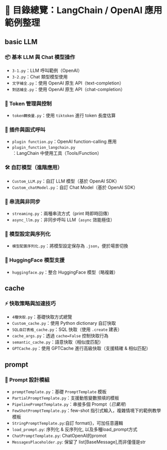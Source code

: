 # 📘 目錄總覽：LangChain / OpenAI 應用範例整理

## basic LLM
### 📦 基本 LLM 與 Chat 模型操作
- `3-1.py`：LLM 呼叫範例（OpenAI）
- `3-2.py`：Chat 類型模型使用
- `文字補全.py`：使用 OpenAI 原生 API（text-completion）
- `對話補全.py`：使用 OpenAI 原生 API（chat-completion）

### 🧠 Token 管理與控制
- `token轉換量.py`：使用 `tiktoken` 進行 token 長度估算

### 🔌 插件與函式呼叫
- `plugin function.py`：OpenAI function-calling 應用
- `plugin_function_langchain.py`：LangChain 中使用工具（Tools/Function）

### 🛠 自訂模型（進階應用）
- `Custom_LLM.py`：自訂 LLM 模型（基於 OpenAI SDK）
- `Custom_chatModel.py`：自訂 Chat Model（基於 OpenAI SDK）

### 🌊 串流與非同步
- `streaming.py`：兩種串流方式（print 時即時回傳）
- `async_llm.py`：非同步呼叫 LLM（`async` 效能極佳）

### 🔧 模型設定與序列化
- `模型配置序列化.py`：將模型設定保存為 `.json`，便於場景切換

### 🤗 HuggingFace 模型支援
- `huggingface.py`：整合 HuggingFace 模型（略複雜）

## cache
### ⚡ 快取策略與加速技巧
- `4種快取.py`：基礎快取方式總覽
- `Custom_cache.py`：使用 Python dictionary 自訂快取
- `SQL自訂表格_cache.py`：SQL 快取（使用 `.create` 建表）
- `cache_args.py`：透過 `cache=False` 控制快取行為
- `semantic_cache.py`：語意快取（相似度匹配）
- `GPTCache.py`：使用 GPTCache 進行高級快取（支援精確 & 相似匹配）


## prompt
### 🧩 Prompt 設計模組
- `promptTemplate.py`：基礎 `PromptTemplate` 模板
- `PartialPromptTemplate.py`：支援動態變數預填的模板
- `PipelinePromptTemplate.py`：串接多個 Prompt（*已棄用*）
- `FewShotPromptTemplate.py`：few-shot 指引式輸入，複雜情境下的範例教學模板
- `StringPromptTemplate.py`:自訂 format()，可加任意邏輯
- `load_prompt.py`: 序列化 & 反序列化, 以及多種load_prompt方式
- `ChatPromptTemplate.py`: ChatOpenAI的promot
- `MessagesPlaceholder.py`: 保留了 list[BaseMessage],而非僅僅是str